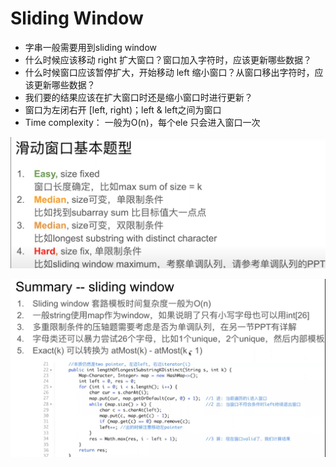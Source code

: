 # Sliding Window

- 字串一般需要用到sliding window
- 什么时候应该移动 right 扩大窗口？窗口加入字符时，应该更新哪些数据？
- 什么时候窗口应该暂停扩大，开始移动 left 缩小窗口？从窗口移出字符时，应该更新哪些数据？
- 我们要的结果应该在扩大窗口时还是缩小窗口时进行更新？
- 窗口为左闭右开 [left, right)；left & left之间为窗口
- Time complexity： 一般为O(n)，每个ele 只会进入窗口一次

![alt text](image.png)

![alt text](image-1.png)